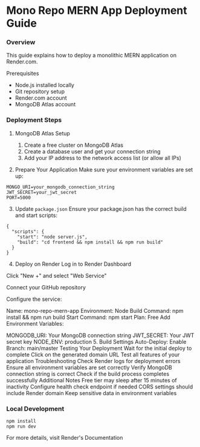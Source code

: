 # Mono Repo MERN App Deployment Guide

### Overview
This guide explains how to deploy a monolithic MERN application on Render.com.

Prerequisites
 - Node.js installed locally
 - Git repository setup
 - Render.com account
 - MongoDB Atlas account

### Deployment Steps
1. MongoDB Atlas Setup
    1. Create a free cluster on MongoDB Atlas
    2. Create a database user and get your connection string
    3. Add your IP address to the network access list (or allow all IPs)

2. Prepare Your Application
Make sure your environment variables are set up:

```
MONGO_URI=your_mongodb_connection_string
JWT_SECRET=your_jwt_secret
PORT=5000
```

3. Update ```package.json```
Ensure your package.json has the correct build and start scripts:
```
{
  "scripts": {
    "start": "node server.js",
    "build": "cd frontend && npm install && npm run build"
  }
}
```

4. Deploy on Render
Log in to Render Dashboard

Click "New +" and select "Web Service"

Connect your GitHub repository

Configure the service:

Name: mono-repo-mern-app
Environment: Node
Build Command: npm install && npm run build
Start Command: npm start
Plan: Free
Add Environment Variables:

MONGODB_URI: Your MongoDB connection string
JWT_SECRET: Your JWT secret key
NODE_ENV: production
5. Build Settings
Auto-Deploy: Enable
Branch: main/master
Testing Your Deployment
Wait for the initial deploy to complete
Click on the generated domain URL
Test all features of your application
Troubleshooting
Check Render logs for deployment errors
Ensure all environment variables are set correctly
Verify MongoDB connection string is correct
Check if the build process completes successfully
Additional Notes
Free tier may sleep after 15 minutes of inactivity
Configure health check endpoint if needed
CORS settings should include Render domain
Keep sensitive data in environment variables
### Local Development
```
npm install
npm run dev
```
For more details, visit Render's Documentation